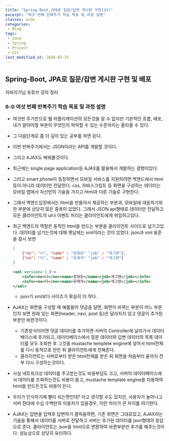 ```yaml
---
title: "Spring-Boot,JPA로 질문/답변 게시판 구현(33)"
excerpt: "여섯 번째 반복주기 학습 목표 및 과정 설명"
classes: wide
categories:
 - Blog
tags:
 - Java
 - Spring
 - Project
 - Git
last_modified_at: 2020-03-31
---
```




## Spring-Boot, JPA로 질문/잡변 게시판 구현 및 배포

자바지기님 유튜브 강의 정리

### 6-0 여섯 번째 반복주기 학습 목표 및 과정 설명

* 여섯번 주기만으로 웹 어플리케이션의 모든것을 알 수 없지만 기본적인 흐름, 배포, 내가 알아야할 부분이 무엇인지 파악할 수 있는 수준까지는 올라올 수 있다.

* 그 다음단계로 좀 더 깊이 있는 공부를 하면 된다.

* 이번 반복주기에서는 JSON이라는 API를 개발할 것이다.

* 그리고 AJAX도 배워볼것이다.

* 최근에는 single page application등 AJAX를 활용해서 개발하는 경향이있다.

* 그리고 smart phone이 등장하면서 모바일 서비스를 지원하려면 백엔드에서 html등이 아니라 데이터만 전달한다. css, 자바스크립트 등 화면을 구성하는 데이터는 모바일 앱에서 자신만의 기술을 가지고 html과 다른 기술로 구현한다.

* 그래서 백엔드입장에서는 html을 만들어서 제공하는 부분과, 모바일에 대응하기위한 부분에 상당히 많은 중복이 있었다. 그래서 JSON api형태로 데이터만 전달하고 모든 클라이언트의 ui나 이벤트 처리는 클라이언트에게 위임하고있다.

* 최근 백엔드의 역할은 동적인 html을 만드는 부분을 클라이언트 사이드로 넘기고있다. 데이터를 넘기는것에 대해 옛날에는 xml이라는 것이 있었다. json과 xml 표준을 잠시 보면

  ```json
  [
      {"no": "나", "name" : "정형돈" "job" : "개그맨"},
      {"no": "다", "name" : "유재석" "job" : "개그맨"}
  ]
  ```

  ```xml
  <xml version='1.0'>
      <info><no>나</no><name>정형돈</name><job>개그맨</job></info>
      <info><no>다</no><name>유재석</name><job>개그맨</job></info>    
  </xml>
  ```

  * json가 xml보다 사이즈가 확실히 더 작다.

* AJAX는 화면을 구성할 때 예를들어 댓글을 달면, 화면이 바뀌는 부분이 어느 부분인지 보면 원래 있는 화면(header, navi, post 등)은 달라지지 않고 댓글이 추가된 부분만 바뀐것이다.

  * 기존방식이라면 댓글 데이터를 추가하면 서버의 Controller에 날라가서 데이터베이스에 추가되고, 데이터베이스에서 질문 데이터와 답변 데이터의 목록 데이터를 모두 조회한 후 그것을 mustache templete engine에 넣어서 html전체를 다시 동적으로 만든 뒤 클라이언트에게 전해준다.
  * 클라이언트는 서버로부터 받은 html전체를 받은 뒤 화면을 처음부터 끝까지 전부 다시 구성하는것이다. 

* 사실 네트워크상 데이터를 주고받는것도 비용부담도 크고, 서버의 데이터베이스에서 데이터를 조회하는것도 비용이 들고, mustache template engine을 이용하여 html을 만드든것도 비용이 든다.

* 우리가 인식하기에 빨리 되는편인데? 라고 생각할 수도 있지만, 사용자가 늘어나고 서버 한대에 수십 수백만의 이용자가 있을경우, 이런 차이가 큰 차이를 야기한다.
* AJAX는 답변을 입력후 답변하기 클릭을하면, 기존 화면은 그대로있고, AJAX라는 기술을 통해서 데이터를 서버로 전달하고 서버는 추가된 데이터를 json형태의 응답으로 준다. 클라이언트는 json을 html으로 변환하여 바뀐부분만 추가를 해주는것이다. 성능상으로 상당히 유리하다.